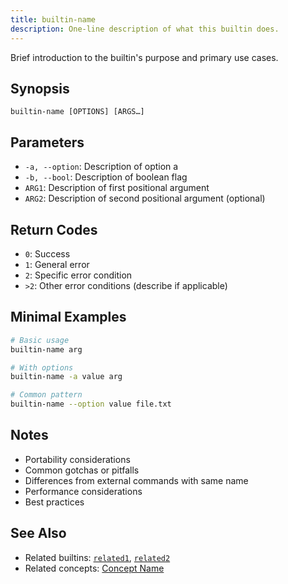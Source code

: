 ```yaml
---
title: builtin-name
description: One-line description of what this builtin does.
---
```


Brief introduction to the builtin's purpose and primary use cases.

## Synopsis

```
builtin-name [OPTIONS] [ARGS…]
```

## Parameters

- `-a, --option`: Description of option a
- `-b, --bool`: Description of boolean flag
- `ARG1`: Description of first positional argument
- `ARG2`: Description of second positional argument (optional)

## Return Codes

- `0`: Success
- `1`: General error
- `2`: Specific error condition
- `>2`: Other error conditions (describe if applicable)

## Minimal Examples

```bash
# Basic usage
builtin-name arg

# With options
builtin-name -a value arg

# Common pattern
builtin-name --option value file.txt
```

## Notes

- Portability considerations
- Common gotchas or pitfalls
- Differences from external commands with same name
- Performance considerations
- Best practices

## See Also

- Related builtins: [`related1`](/reference/builtins/related1/), [`related2`](/reference/builtins/related2/)
- Related concepts: [Concept Name](/concepts/concept-name/)
